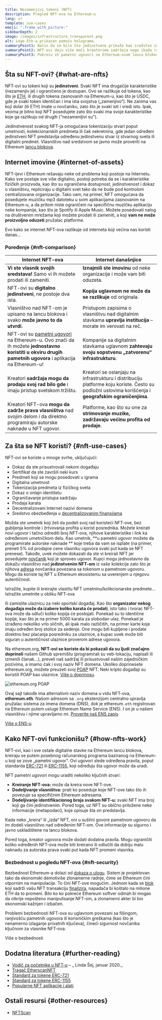 ```yaml
---
title: Nezamenjivi tokeni (NFT)
description: Pregled NFT-ova na Ethereum-u
lang: sr
template: use-cases
emoji: ":frame_with_picture:"
sidebarDepth: 2
image: /images/infrastructure_transparent.png
alt: Logo Eth-a prikazan pomoću holograma.
summaryPoint1: Način da se bilo šta jedinstveno prikaže kao sredstvo zasnovano na Ethereum-u.
summaryPoint2: NFT-ovi daju više moći kreatorima sadržaja nego ikada ranije.
summaryPoint3: Pokreću ih pametni ugovori na Ethereum-ovom lancu blokova.
---
```


## Šta su NFT-ovi? {#what-are-nfts}

NFT-ovi su tokeni koji su **jedinstveni**. Svaki NFT ima drugačije karakteristike (nezamenjiv je) i ograničeno je dostupan. Ovo se razlikuje od tokena, kao što je [ETH](/glossary/#ether), ili drugih tokena zasnovanih na Ethereum-u, kao što je USDC, gde je svaki token identičan i ima ista svojstva („zamenjivo“). Ne zanima vas koji dolar (ili ETH) imate u novčaniku, zato što je svaki isti i vredi isto. Ipak, veoma je bitno koji NFT posedujete zato što svaki ima svoje karakteristike koje ga razlikuju od drugih ("nezamenljivi su").

Jedinstvenost svakog NFT-ja omogućava tokenizaciju stvari poput umetnosti, kolekcionarskih predmeta ili čak nekretnina, gde jedan određeni jedinstveni NFT predstavlja određenu jedinstvenu stvar iz stvarnog sveta ili digitalni predmet. Vlasništvo nad sredstvom se javno može proveriti na Ethereum [lancu blokova](/glossary/#blockchain).

<YouTube id="Xdkkux6OxfM" />

## Internet imovine {#internet-of-assets}

NFT-ijevi i Ethereum rešavaju neke od problema koji postoje na Internetu. Kako sve postaje sve više digitalno, postoji potreba da se i karakteristike fizičkih proizvoda, kao što su ograničena dostupnost, jedinstvenost i dokaz o vlasništvu, repliciraju u digitalni svet tako da ne bude pod kontrolom centralizovane organizacije. Tako vam, na primer, NFT omogućava da posedujete muzičku mp3 datoteku u svim aplikacijama zasnovanim na Ethereum-u, a da pritom niste ograničeni na specifičnu muzičku aplikaciju neke kompanije, kao što je Spotify ili Apple Music. Možete posedovati nalog na društvenim mrežama koji možete prodati ili zameniti, a koji **vam ne može proizvoljno oduzeti** pružalac platforme.

Evo kako se internet NFT-ova razlikuje od interneta koji većina nas koristi danas...

### Poređenje {#nft-comparison}

| Internet NFT-ova                                                                                                                                                                     | Internet današnjice                                                                                                                                   |
| ------------------------------------------------------------------------------------------------------------------------------------------------------------------------------------ | ----------------------------------------------------------------------------------------------------------------------------------------------------- |
| **Vi ste vlasnik svojih sredstava!** Samo vi ih možete prodati ili zameniti.                                                                                                         | **Iznajmili ste imovinu** od neke organizacije i može vam biti oduzeta.                                                                               |
| NFT-ovi su **digitalno jedinstveni**, ne postoje dva ista.                                                                                                                           | **Kopija uglavnom ne može da se razlikuje** od originala.                                                                                             |
| Vlasništvo nad NFT-om je upisano na lancu blokova i svako **može javno to da utvrdi**.                                                                                               | Pristupom zapisima o vlasništvu nad digitalnim stavkama **upravlja institucija** – morate im verovati na reč.                                         |
| NFT-ovi su [pametni ugovori](/glossary/#smart-contract) na Ethereum-u. Ovo znači da ih možete **jednostavno koristiti u okviru drugih pametnih ugovora** i aplikacija na Ethereum-u! | Kompanije sa digitalnim stavkama uglavnom **zahtevaju svoju sopstvenu „zatvorenu“ infrastrukturu**.                                                   |
| Kreatori **sadržaja mogu da prodaju svoj rad bilo gde** i imaju pristup svetskom tržištu.                                                                                            | Kreatori se oslanjaju na infrastrukturu i distribuciju platforme koju koriste. Često su podložni uslovima korišćenja i **geografskim ograničenjima**. |
| Kreatori NFT-ova **mogu da zadrže prava vlasništva** nad svojim delom i da direktno programiraju autorske naknade u NFT ugovor.                                                      | Platforme, kao što su one za **strimovanje muzike, zadržavaju većinu profita od prodaje**.                                                            |

## Za šta se NFT koristi? {#nft-use-cases}

NFT-ovi se koriste u mnoge svrhe, uključujući:

- Dokaz da ste prisustvovali nekom događaju
- Sertifikat da ste završili neki kurs
- Predmeti koji se mogu posedovati u igrama
- Digitalna umetnost
- Tokenizacija predmeta iz fizičkog sveta
- Dokaz o onlajn identitetu
- Ograničavanje pristupa sadržaju
- Prodaja karata
- Decentralizovani Internet nazivi domena
- Sredstvo obezbeđenja u [decentralizovanim finansijama](/glossary/#defi)

Možda ste umetnik koji želi da podeli svoj rad koristeći NFT-ove, bez gubljenja kontrole i žrtvovanja profita u korist posrednika. Možete kreirati novi ugovor i tačno odrediti broj NFT-ova, njihove karakteristike i link ka određenom umetničkom delu. Kao umetnik, **u pametni ugovor možete da programirate autorske naknade ** koje treba da vam se isplate (na primer, preneti 5% od prodajne cene vlasniku ugovora svaki put kada se NFT prenese). Takođe, uvek možete dokazati da ste vi kreirali NFT jer posedujete [novčanik](/glossary/#wallet) koji je sproveo ugovor. Kupci mogu jednostavno da dokažu vlasništvo nad **jedinstvenim NFT-om** iz vaše kolekcije zato što je njihova [adresa](/glossary/#address) novčanika povezana sa tokenom u pametnom ugovoru. Mogu da koriste taj NFT u Ethereum ekosistemu sa uverenjem u njegovu autentičnost.

<Alert variant="update" className="mt-8">
<AlertEmoji text=":eyes:"/>
<AlertContent className="justify-between flex-row items-center">
  <div>Istražite, kupite ili kreirajte vlastitu NFT umetninu/kolikcionarske predmete...</div>
  <ButtonLink href="/dapps/?category=collectibles#explore">
    Istražite umetnite u obliku NFT-ova
  </ButtonLink>
</AlertContent>
</Alert>

Ili zamislite ulaznicu za neki sportski događaj. Kao što **organizator nekog događaja može da izabere koliko karata će prodati**, isto tako i tvorac NFT-ova može da odluči koliko kopija će postojati. Ponekad su to identične kopije, kao što je na primer 5000 karata za slobodan ulaz. Ponekad je izrađeno nekoliko vrlo sličnih, ali ipak malo različitih, na primer karte koje imaju određen broj stolice za sedenje. One mogu biti kupljene i prodate direktno bez plaćanja posredniku za ulaznice, a kupac uvek može biti siguran u autentičnost ulaznice proverom adrese ugovora.

Na ethereum.org, **NFT-ovi se koriste da bi pokazali da su ljudi značajno doprineli** našem Github spremištu (programirali su veb-lokaciju, napisali ili izmenili članak...), preveli naš sadržaj ili prisustvovali našim zajedničkim pozivima, a imamo čak i svoj naziv NFT domena. Ukoliko doprinesete ethereum.org, možete preuzeti svoj [POAP](/glossary/#poap) NFT. Neki kripto događaji su koristili POAP kao ulaznice. [Više o doprinosu](/contributing/#poap).

![ethereum.org POAP](./poap.png)

Ovaj sajt takođe ima alternativni naziv domena u vidu NFT-ova, **ethereum.eth**. Našom adresom sa `.org` ekstenzijom centralno upravlja pružalac sistema za imena domena (DNS), dok je ethereum`.eth` registrovan na Ethereum putem usluge Ethereum Name Service (ENS). I on je u našem vlasništvu i njime upravljamo mi. [Proverite naš ENS zapis](https://app.ens.domains/name/ethereum.eth)

[Više o ENS-u](https://app.ens.domains)

<Divider />

## Kako NFT-ovi funkcionišu? {#how-nfts-work}

NFT-ovi, kao i sve ostale digitalne stavke na Ethereum lancu blokova, kreiraju se putem posebnog računarskog programa baziranog na Ethereum-u koji se zove „pametni ugovor”. Ovi ugovori slede određena pravila, poput standarda [ERC-721](/glossary/#erc-721) ili [ERC-1155](/glossary/#erc-1155), koji određuju šta ugovor može da uradi.

NFT pametni ugovori mogu uraditi nekoliko ključnih stvari:

- **Kreiranje NFT-ova:** može da kreira nove NFT-ove.
- **Dodeljivanje vlasništva:** prati ko poseduje koje NFT-ove tako što ih povezuje sa specifičnim Ethereum adresama.
- **Dodeljivanje identifikacionog broja svakom NFT-u:** svaki NFT ima broj koji ga čini jedinstvenim. Pored toga, uz NFT su obično priložene neke informacije (metapodaci), koje opisuje šta on predstavlja.

Kada neko „kreira“ ili „izda“ NFT, oni u suštini govore pametnom ugovoru da im dodeli vlasništvo nad određenim NFT-om. Ove informacije su sigurno i javno uskladištene na lancu blokova.

Pored toga, kreator ugovora može dodati dodatna pravila. Mogu ograničiti koliko određenih NFT-ova može biti kreirano ili odlučiti da dobiju malu naknadu za autorska prava svaki put kada NFT promeni vlasnika.

### Bezbednost u pogledu NFT-ova {#nft-security}

Bezbednost Ethereum-a dolazi od [dokaza o ulogu](/glossary/#pos). Sistem je projektovan tako da ekonomski demotiviše zlonamerne radnje, čime se Ethereum čini otpornim na manipulacije. To čini NFT-ove mogućim. Jednom kada se [blok](/glossary/#block) koji sadrži vašu NFT transakciju [finalizira](/glossary/#finality), napadača bi koštalo na milione ETH da to promeni. Bilo ko ko pokreće Ethereum softver odmah bi mogao da otkrije nepošteno manipulisanje NFT-om, a zlonamerni akter bi bio ekonomski kažnjen i izbačen.

Problemi bezbednosti NFT-ova su uglavnom povezani sa fišingom, ranjivošću pametnih ugovora ili korisničkim greškama (kao što je nenamerno izlaganje privatnih ključeva), čineći sigurnost novčanika ključnom za vlasnike NFT-ova.

<ButtonLink href="/security/">
  Više o bezbednosti
</ButtonLink>

## Dodatna literatura {#further-reading}

- [Vodič za početnike u NFT-u](https://linda.mirror.xyz/df649d61efb92c910464a4e74ae213c4cab150b9cbcc4b7fb6090fc77881a95d) – _ Linda Šej, januar 2020._
- [Tragač EtherscanNFT](https://etherscan.io/nft-top-contracts)
- [Standard za tokene ERC-721](/developers/docs/standards/tokens/erc-721/)
- [Standard za tokene ERC-1155](/developers/docs/standards/tokens/erc-1155/)
- [Popularne NFT aplikacije i alati](https://www.ethereum-ecosystem.com/blockchains/ethereum/nfts)

## Ostali resursi {#other-resources}

- [NFTScan](https://nftscan.com/)

<Divider />

<QuizWidget quizKey="nfts" />
